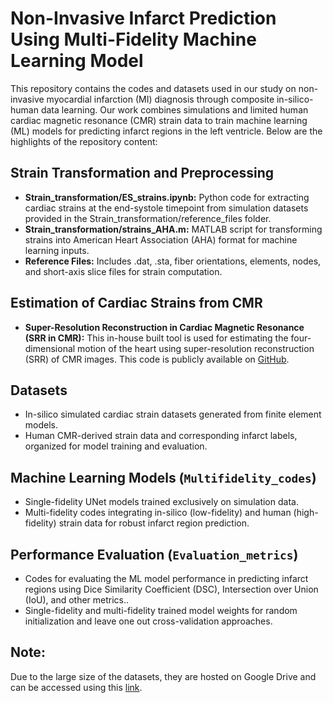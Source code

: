# Non-Invasive Infarct Prediction Using Multi-Fidelity Machine Learning Model
This repository contains the codes and datasets used in our study on non-invasive myocardial infarction (MI) diagnosis through composite in-silico-human data learning. Our work combines simulations and limited human cardiac magnetic resonance (CMR) strain data to train machine learning (ML) models for predicting infarct regions in the left ventricle. Below are the highlights of the repository content:
## Strain Transformation and Preprocessing
* **Strain_transformation/ES_strains.ipynb:** Python code for extracting cardiac strains at the end-systole timepoint from simulation datasets provided in the Strain_transformation/reference_files folder.
* **Strain_transformation/strains_AHA.m:** MATLAB script for transforming strains into American Heart Association (AHA) format for machine learning inputs.
* **Reference Files:** Includes .dat, .sta, fiber orientations, elements, nodes, and short-axis slice files for strain computation.

## Estimation of Cardiac Strains from CMR
* **Super-Resolution Reconstruction in Cardiac Magnetic Resonance (SRR in CMR):** This in-house built tool is used for estimating the four-dimensional motion of the heart using super-resolution reconstruction (SRR) of CMR images. This code is publicly available on [GitHub](https://github.com/Tanmay24Mukh/SRR_in_CMR.git).

## Datasets
* In-silico simulated cardiac strain datasets generated from finite element models.
* Human CMR-derived strain data and corresponding infarct labels, organized for model training and evaluation.

## Machine Learning Models (`Multifidelity_codes`)
*	Single-fidelity UNet models trained exclusively on simulation data.
*	Multi-fidelity codes integrating in-silico (low-fidelity) and human (high-fidelity) strain data for robust infarct region prediction.


## Performance Evaluation (`Evaluation_metrics`)
*	Codes for evaluating the ML model performance in predicting infarct regions using Dice Similarity Coefficient (DSC), Intersection over Union (IoU), and other metrics..
*	Single-fidelity and multi-fidelity trained model weights for random initialization and leave one out cross-validation approaches.

## Note: 
Due to the large size of the datasets, they are hosted on Google Drive and can be accessed using this [link](https://drive.google.com/drive/folders/1SV6Owg5v7aOsDtsXI9JdyM3tQ-Do-l4J?usp=drive_link).
